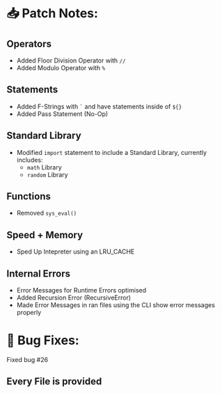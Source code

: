 # 📥 Patch Notes:
## Operators
- Added Floor Division Operator with ```//```
- Added Modulo Operator with ```%```

## Statements
- Added F-Strings with ``` ` ``` and have statements inside of ```${}```
- Added Pass Statement (No-Op)

## Standard Library
- Modified ```import``` statement to include a Standard Library, currently includes:
  - ```math``` Library
  - ```random``` Library

## Functions
- Removed ```sys_eval()```

## Speed + Memory
- Sped Up Intepreter using an LRU_CACHE
 
## Internal Errors
- Error Messages for Runtime Errors optimised
- Added Recursion Error (RecursiveError)
- Made Error Messages in ran files using the CLI show error messages properly

# 🐞 Bug Fixes:
Fixed bug #26

## Every File is provided
